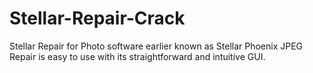 # Stellar-Repair-Crack
Stellar Repair for Photo software earlier known as Stellar Phoenix JPEG Repair is easy to use with its straightforward and intuitive GUI.
